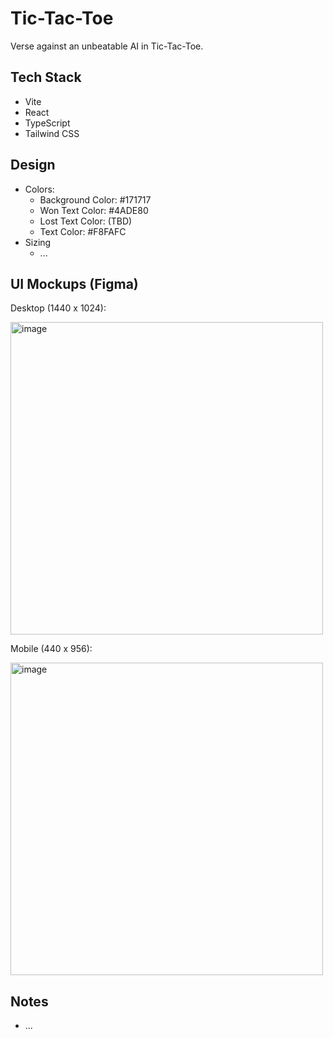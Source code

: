 # Tic-Tac-Toe
Verse against an unbeatable AI in Tic-Tac-Toe.

## Tech Stack 
- Vite
- React
- TypeScript
- Tailwind CSS

## Design
- Colors:
  - Background Color: #171717
  - Won Text Color: #4ADE80
  - Lost Text Color: (TBD)
  - Text Color: #F8FAFC
- Sizing
  - ...

## UI Mockups (Figma)

Desktop (1440 x 1024):

<img  height="500" alt="image" src="https://github.com/user-attachments/assets/b78477bf-8da3-4d14-8958-67e91118475a" />


Mobile (440 x 956):

<img height="500" alt="image" src="https://github.com/user-attachments/assets/31f5deeb-c8dd-4275-b7cc-b63ccd2b5010" />

## Notes
- ...
